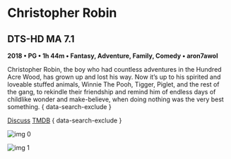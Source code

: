 # Christopher Robin

## DTS-HD MA 7.1

**2018 • PG • 1h 44m • Fantasy, Adventure, Family, Comedy • aron7awol**

Christopher Robin, the boy who had countless adventures in the Hundred Acre Wood, has grown up and lost his way. Now it’s up to his spirited and loveable stuffed animals, Winnie The Pooh, Tigger, Piglet, and the rest of the gang, to rekindle their friendship and remind him of endless days of childlike wonder and make-believe, when doing nothing was the very best something.
{ data-search-exclude }

[Discuss](https://www.avsforum.com/threads/bass-eq-for-filtered-movies.2995212/post-57023100)  [TMDB](420814)
{ data-search-exclude }

![img 0](https://i.imgur.com/1qCQGnr.jpg)

![img 1](https://i.imgur.com/tNZHF0q.jpg)

